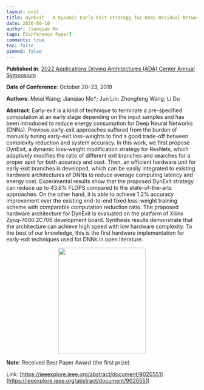 ```yaml
---
layout: post
title: DynExit - A Dynamic Early-Exit Strategy for Deep Residual Networks
date: 2020-08-10
author: Jianqiao Mo
tags: [Conference Paper]
comments: true
toc: false
pinned: false
---
```

**Published in**:
<a style="font-weight:normal" href="https://adacenter.org/symposium2022">2022 Applications Driving Architectures (ADA) Center Annual Symposium</a>

[//]: # ([2019 IEEE International Workshop on Signal Processing Systems &#40;SiPS&#41;]&#40;https://signalprocessingsociety.org/blog/sips-2019-2019-ieee-international-workshop-signal-processing-systems-sips&#41; )

**Date of Conference**: October 20–23, 2019

**Authors**: Meiqi Wang; Jianqiao Mo*; Jun Lin; Zhongfeng Wang; Li Du

**Abstract**:
Early-exit is a kind of technique to terminate a pre-specified computation at an 
early stage depending on the input samples and has been introduced to reduce energy 
consumption for Deep Neural Networks (DNNs). Previous early-exit approaches suffered 
from the burden of manually tuning early-exit loss-weights to find a good trade-off 
between complexity reduction and system accuracy. In this work, we first propose DynExit, 
a dynamic loss-weight modification strategy for ResNets, which adaptively modifies the 
ratio of different exit branches and searches for a proper spot for both accuracy and 
cost. Then, an efficient hardware unit for early-exit branches is developed, which 
can be easily integrated to existing hardware architectures of DNNs to reduce average 
computing latency and energy cost. Experimental results show that the proposed DynExit 
strategy can reduce up to 43.6% FLOPS compared to the state-of-the-arts approaches. On 
the other hand, it is able to achieve 1.2% accuracy improvement over the existing 
end-to-end fixed loss-weight training scheme with comparable computation reduction ratio. 
The proposed hardware architecture for DynExit is evaluated on the platform of Xilinx 
Zynq-7000 ZC706 development board. Synthesis results demonstrate that the architecture 
can achieve high speed with low hardware complexity. To the best of our knowledge, this 
is the first hardware implementation for early-exit techniques used for DNNs in open 
literature.

<div align="center">
    <img src="https://d3i71xaburhd42.cloudfront.net/b0911b52515445b689ce0d7a517dd22b1d89e675/3-Figure2-1.png" width=230 height=280  />
</div>


**Note**: Received Best Paper Award (the first prize)

Link: [https://ieeexplore.ieee.org/abstract/document/9020551](https://ieeexplore.ieee.org/abstract/document/9020551)